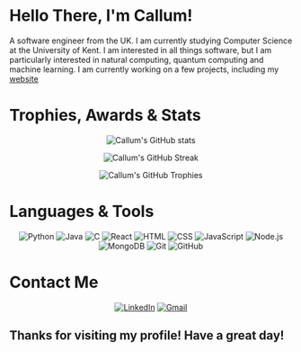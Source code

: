 # Hello There, I'm Callum!
A software engineer from the UK. I am currently studying Computer Science at the University of Kent. I am interested in all things software, but I am particularly interested in natural computing, quantum computing and machine learning. I am currently working on a few projects, including my [website](sherv.co.uk)
# Trophies, Awards & Stats
<p align="center">
<img src="https://github-readme-stats.vercel.app/api?username=CSherv272&show_icons=true&theme=dracula"  alt="Callum's GitHub stats"/>
</p>

<p align="center">
<img src="https://github-readme-streak-stats.herokuapp.com/?user=CSherv272&theme=dracula" alt="Callum's GitHub Streak"/>
</p>

<p align="center">
<img src="https://github-profile-trophy.vercel.app/?username=CSherv272&theme=dracula" alt="Callum's GitHub Trophies"/>
</p>

# Languages & Tools
<p align="center">
<img src="https://img.shields.io/badge/-Python-3776AB?style=for-the-badge&logo=python&logoColor=white" alt="Python"/>
<img src="https://img.shields.io/badge/-Java-007396?style=for-the-badge&logo=java&logoColor=white" alt="Java"/>
<img src="https://img.shields.io/badge/-C-A8B9CC?style=for-the-badge&logo=c&logoColor=white" alt="C"/>
<img src="https://img.shields.io/badge/-React-61DAFB?style=for-the-badge&logo=react&logoColor=white" alt="React"/>
<img src="https://img.shields.io/badge/-HTML-E34F26?style=for-the-badge&logo=html5&logoColor=white" alt="HTML"/>
<img src="https://img.shields.io/badge/-CSS-1572B6?style=for-the-badge&logo=css3&logoColor=white" alt="CSS"/>
<img src="https://img.shields.io/badge/-JavaScript-F7DF1E?style=for-the-badge&logo=javascript&logoColor=white" alt="JavaScript"/>
<img src="https://img.shields.io/badge/-Node.js-339933?style=for-the-badge&logo=node.js&logoColor=white" alt="Node.js"/>
<img src="https://img.shields.io/badge/-MongoDB-47A248?style=for-the-badge&logo=mongodb&logoColor=white" alt="MongoDB"/>
<img src="https://img.shields.io/badge/-Git-F05032?style=for-the-badge&logo=git&logoColor=white" alt="Git"/>
<img src="https://img.shields.io/badge/-GitHub-181717?style=for-the-badge&logo=github&logoColor=white" alt="GitHub"/>
</p>

# Contact Me
<p align="center">
<a href="https://www.linkedin.com/in/callum-shervill/"><img src="https://img.shields.io/badge/-LinkedIn-0A66C2?style=for-the-badge&logo=linkedin&logoColor=white" alt="LinkedIn"/></a>
<a href="mailto:shervc272@gmail.com"><img src="https://img.shields.io/badge/-Gmail-D14836?style=for-the-badge&logo=gmail&logoColor=white" alt="Gmail"/></a>
</p>

## Thanks for visiting my profile! Have a great day!